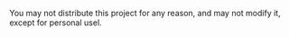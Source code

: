 You may not distribute this project for any reason, and may not modify it, except for personal usel.